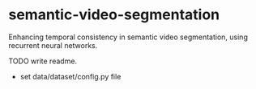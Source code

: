 # semantic-video-segmentation
Enhancing temporal consistency in semantic video segmentation, using recurrent neural networks.

TODO write readme.

- set data/dataset/config.py file
